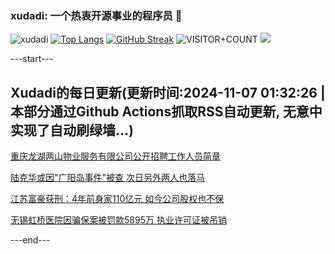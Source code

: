 ### xudadi: 一个热衷开源事业的程序员 👋

![xudadi](https://github-readme-stats-git-masterorgs-github-readme-stats-team.vercel.app/api?username=xudadi)
[![Top Langs](https://github-readme-stats.vercel.app/api/top-langs/?username=xudadi)](https://github.com/anuraghazra/github-readme-stats)
[![GitHub Streak](https://streak-stats.demolab.com?user=xudadi&locale=zh_Hans)](https://git.io/streak-stats)
![VISITOR+COUNT](https://komarev.com/ghpvc/?username=xudadi&label=VISITOR+COUNT)
![](https://raw.githubusercontent.com/xudadi/xudadi/main/assets/github-contribution-grid-snake.svg)


---start---

## Xudadi的每日更新(更新时间:2024-11-07 01:32:26 | 本部分通过Github Actions抓取RSS自动更新, 无意中实现了自动刷绿墙...)

[重庆龙湖两山物业服务有限公司公开招聘工作人员简章](https://www.gongkaoleida.com/article/2184722)

[陆克华或因"广阳岛事件"被查 次日另外两人也落马](https://m.163.com/news/article/JGAJD3BD0514R9P4.html)

[江苏富豪获刑：4年前身家110亿元 如今公司股权也不保](https://m.163.com/news/article/JG97I0OJ0512B07B.html)

[无锡虹桥医院因骗保案被罚款5895万 执业许可证被吊销](https://m.163.com/news/article/JGAE0P9P0514R9P4.html)

---end---
